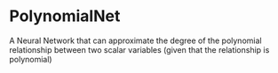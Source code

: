 # PolynomialNet
A Neural Network that can approximate the degree of the polynomial relationship between two scalar variables (given that the relationship is polynomial)
